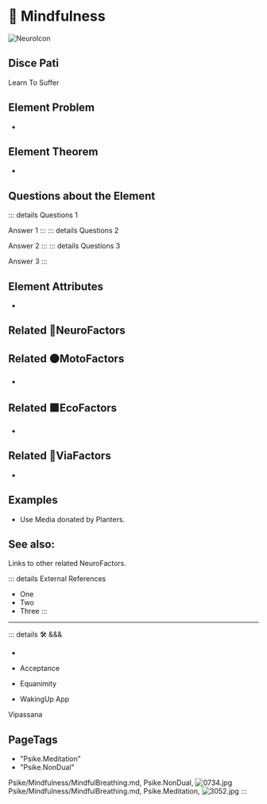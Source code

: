 
# 💜 <psike>Mindfulness</psike>

![NeuroIcon](/Psike/Neuro_Icon.png)

## Disce Pati

Learn To Suffer

## Element Problem

-

## Element Theorem

-

## Questions about the Element

::: details Questions 1

Answer 1
:::
::: details Questions 2

Answer 2
:::
::: details Questions 3

Answer 3
:::

## Element Attributes

-



## Related 💜<psike>NeuroFactors</psike>

## Related 🟠<move>MotoFactors</move>

-

## Related 🟩<eko>EcoFactors</eko>

-

## Related 🔻<via>ViaFactors</via>

-

## Examples

- Use Media donated by Planters.

## See also:

Links to other related NeuroFactors.

::: details External References

- One
- Two
- Three
:::

---

<!-- =================================================== -->
<!-- =================================================== -->
<!-- =================================================== -->
<!-- =================================================== -->
<!-- =================================================== -->
::: details 🛠 <dev>&&&</dev>

-

- Acceptance
- Equanimity
- WakingUp App

Vipassana
<h2>PageTags</h2>

- "Psike.Meditation"
- "Psike.NonDual"

Psike/Mindfulness/MindfulBreathing.md, <dev>Psike.NonDual</dev>, ![0734.jpg](/PaperPhoto/0734.jpg)
Psike/Mindfulness/MindfulBreathing.md, <dev>Psike.Meditation</dev>, ![3052.jpg](/PaperPhoto/3052.jpg)
:::
